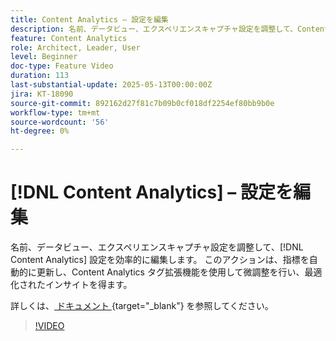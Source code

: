 ```yaml
---
title: Content Analytics – 設定を編集
description: 名前、データビュー、エクスペリエンスキャプチャ設定を調整して、Content Analytics設定を効率的に編集します。
feature: Content Analytics
role: Architect, Leader, User
level: Beginner
doc-type: Feature Video
duration: 113
last-substantial-update: 2025-05-13T00:00:00Z
jira: KT-18090
source-git-commit: 892162d27f81c7b09b0cf018df2254ef80bb9b0e
workflow-type: tm+mt
source-wordcount: '56'
ht-degree: 0%

---
```


# [!DNL Content Analytics] – 設定を編集

名前、データビュー、エクスペリエンスキャプチャ設定を調整して、[!DNL Content Analytics] 設定を効率的に編集します。 このアクションは、指標を自動的に更新し、Content Analytics タグ拡張機能を使用して微調整を行い、最適化されたインサイトを得ます。

詳しくは、[ ドキュメント ](https://experienceleague.adobe.com/en/docs/analytics-platform/using/content-analytics/configuration/guided){target="_blank"} を参照してください。

>[!VIDEO](https://video.tv.adobe.com/v/3458439/?learn=on&enablevpops)
